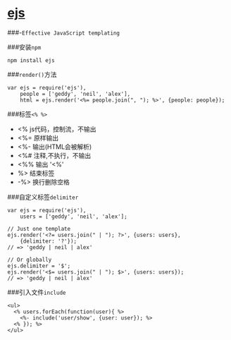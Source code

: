 # [ejs](http://ejs.co/)
###-`Effective JavaScript templating`

###安装`npm`
```
npm install ejs
```

###`render()`方法
```
var ejs = require('ejs'),
    people = ['geddy', 'neil', 'alex'],
    html = ejs.render('<%= people.join(", "); %>', {people: people});
```
###标签`<% %>`
* <% js代码，控制流，不输出
* <%= 原样输出
* <%- 输出(HTML会被解析)
* <%# 注释,不执行，不输出
* <%% 输出 '<%'
* %> 结束标签
* -%> 换行删除空格

###自定义标签`delimiter`
```
var ejs = require('ejs'),
    users = ['geddy', 'neil', 'alex'];

// Just one template
ejs.render('<?= users.join(" | "); ?>', {users: users},
    {delimiter: '?'});
// => 'geddy | neil | alex'

// Or globally
ejs.delimiter = '$';
ejs.render('<$= users.join(" | "); $>', {users: users});
// => 'geddy | neil | alex'
```

###引入文件`include`
```
<ul>
  <% users.forEach(function(user){ %>
    <%- include('user/show', {user: user}); %>
  <% }); %>
</ul>
```